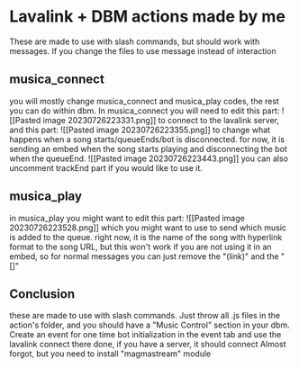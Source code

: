 # Lavalink + DBM actions made by me
These are made to use with slash commands, but should work with messages. If you change the files to use message instead of interaction
## musica_connect
you will mostly change musica_connect and musica_play codes, the rest you can do within dbm. In musica_connect you will need to edit this part:
![[Pasted image 20230726223331.png]]
to connect to the lavalink server, and this part: 
![[Pasted image 20230726223355.png]]
to change what happens when a song starts/queueEnds/bot is disconnected. for now, it is sending an embed when the song starts playing and disconnecting the bot when the queueEnd.
![[Pasted image 20230726223443.png]]
you can also uncomment trackEnd part if you would like to use it.

## musica_play
in musica_play you might want to edit this part:
![[Pasted image 20230726223528.png]]
which you might want to use to send which music is added to the queue. right now, it is the name of the song with hyperlink format to the song URL, but this won't work if you are not using it in an embed, so for normal messages you can just remove the "(link)" and the "\[]" 
## Conclusion
these are made to use with slash commands. Just throw all .js files in the action's folder, and you should have a "Music Control" section in your dbm.
Create an event for one time bot initialization in the event tab and use the lavalink connect there
done, if you have a server, it should connect
Almost forgot, but you need to install "magmastream" module 
